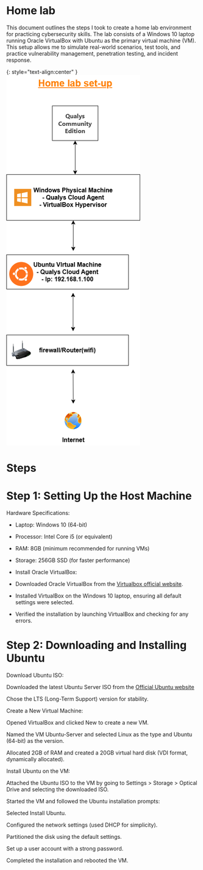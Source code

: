 # Home lab
This document outlines the steps I took to create a home lab environment for practicing cybersecurity skills. The lab consists of a Windows 10 laptop running Oracle VirtualBox with Ubuntu as the primary virtual machine (VM). This setup allows me to simulate real-world scenarios, test tools, and practice vulnerability management, penetration testing, and incident response.

{: style="text-align:center" }
![image alt](https://github.com/30Gramz/Home-lab/blob/374b2f5381915422eebdb2424fee292987ae71b3/Homelab.drawio.png?raw=true)

# Steps 

# Step 1: Setting Up the Host Machine
Hardware Specifications:

- Laptop: Windows 10 (64-bit)

- Processor: Intel Core i5 (or equivalent)

- RAM: 8GB (minimum recommended for running VMs)

- Storage: 256GB SSD (for faster performance)

- Install Oracle VirtualBox:

- Downloaded Oracle VirtualBox from the <a href="https://www.virtualbox.org/"> Virtualbox official website</a>.

- Installed VirtualBox on the Windows 10 laptop, ensuring all default settings were selected.

- Verified the installation by launching VirtualBox and checking for any errors.

 # Step 2: Downloading and Installing Ubuntu
Download Ubuntu ISO:

Downloaded the latest Ubuntu Server ISO from the <a href="https://ubuntu.com/download/desktop"> Official Ubuntu website </a>  

Chose the LTS (Long-Term Support) version for stability.

Create a New Virtual Machine:

Opened VirtualBox and clicked New to create a new VM.

Named the VM Ubuntu-Server and selected Linux as the type and Ubuntu (64-bit) as the version.

Allocated 2GB of RAM and created a 20GB virtual hard disk (VDI format, dynamically allocated).

Install Ubuntu on the VM:

Attached the Ubuntu ISO to the VM by going to Settings > Storage > Optical Drive and selecting the downloaded ISO.

Started the VM and followed the Ubuntu installation prompts:

Selected Install Ubuntu.

Configured the network settings (used DHCP for simplicity).

Partitioned the disk using the default settings.

Set up a user account with a strong password.

Completed the installation and rebooted the VM.
